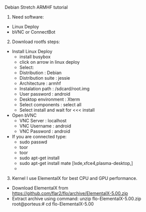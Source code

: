 Debian Stretch ARMHF tutorial

1. Need software:
  * Linux Deploy
  * bVNC or ConnectBot

2. Download rootfs steps:
  * Install Linux Deploy
    - install busybox
    - click on arrow in linux deploy
    - Select:
    *  Distribution : Debian
    *  Distribution suite : jessie
    *  Architecture : armhf
    *  Instalation path : /sdcard/root.img
    *  User password : android
    *  Desktop environment : Xterm
    *  Select components : select all
    * Select install and wait for <<< install
  * Open bVNC
    *  VNC Server : localhost
    *  VNC Username : android
    *  VNC Password : android
  * If you are connected type:
    *  sudo passwd
    * toor
    * toor
    *  sudo apt-get install
    *  sudo apt-get install mate [lxde,xfce4,plasma-desktop,]
    *  
3. Kernel
  I use ElementalX for best CPU and GPU performance.
 * Download ElementalX from https://github.com/flar2/flo/archive/ElementalX-5.00.zip
 * Extract archive using command: unzip flo-ElementalX-5.00.zip
root@porteus:# cd flo-ElementalX-5.00


